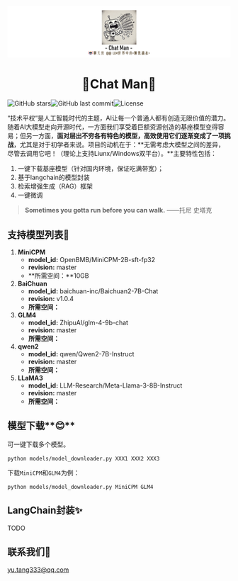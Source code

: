 # 

<div align=center>
  <img src="./imgs/chat-man.png" >
  <h1>🤖Chat Man🤖</h1>
</div>

![GitHub stars](https://img.shields.io/github/stars/tangbiubiu/Chat-Man?style=social)![GitHub last commit](https://img.shields.io/github/last-commit/tangbiubiu/Chat-Man)![License](https://img.shields.io/badge/License-MIT-red.svg "Author")

“技术平权“是人工智能时代的主题，AI让每一个普通人都有创造无限价值的潜力。随着AI大模型走向开源时代，一方面我们享受着巨额资源创造的基座模型变得容易；但另一方面，**面对层出不穷各有特色的模型，高效使用它们逐渐变成了一项挑战**，尤其是对于初学者来说。项目的动机在于：**无需考虑大模型之间的差异，尽管去调用它吧！（理论上支持Liunx/Windows双平台）。**主要特性包括：

1. 一键下载基座模型（针对国内环境，保证吃满带宽）；
2. 基于langchain的模型封装
3. 检索增强生成（RAG）框架
4. 一键微调

> **Sometimes you gotta run before you can walk.**     ——托尼 史塔克

## 支持模型列表💖

1. **MiniCPM**
   * **model_id:** OpenBMB/MiniCPM-2B-sft-fp32
   * **revision:** master
   * **所需空间：**10GB
2. **BaiChuan**
   * **model_id:** baichuan-inc/Baichuan2-7B-Chat
   * **revision:** v1.0.4
   * **所需空间：**
3. **GLM4**
   * **model_id:** ZhipuAI/glm-4-9b-chat
   * **revision:** master
   * **所需空间：**
4. **qwen2**
   * **model_id:** qwen/Qwen2-7B-Instruct
   * **revision:** master
   * **所需空间：**
5. **LLaMA3**
   * **model_id:** LLM-Research/Meta-Llama-3-8B-Instruct
   * **revision:** master
   * **所需空间：**

## 模型下载**😊**

可一键下载多个模型。

```shell
python models/model_downloader.py XXX1 XXX2 XXX3
```

下载`MiniCPM`和`GLM4`为例：

```shell
python models/model_downloader.py MiniCPM GLM4
```

## LangChain封装✨

TODO

## 联系我们📣

yu.tang333@qq.com
